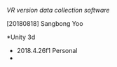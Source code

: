 *VR version data collection software*

[20180818] Sangbong Yoo


*Unity 3d
- 2018.4.26f1 Personal
- 
